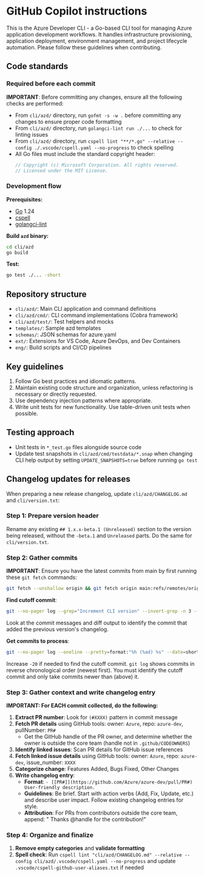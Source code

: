 # GitHub Copilot instructions

This is the Azure Developer CLI - a Go-based CLI tool for managing Azure application development workflows. It handles infrastructure provisioning, application deployment, environment management, and project lifecycle automation. Please follow these guidelines when contributing.

## Code standards

### Required before each commit
**IMPORTANT**: Before committing any changes, ensure all the following checks are performed:
- From `cli/azd/` directory, run `gofmt -s -w .` before committing any changes to ensure proper code formatting
- From `cli/azd/` directory, run `golangci-lint run ./...` to check for linting issues
- From `cli/azd/` directory, run `cspell lint "**/*.go" --relative --config ./.vscode/cspell.yaml --no-progress` to check spelling
- All Go files must include the standard copyright header:
  ```go
  // Copyright (c) Microsoft Corporation. All rights reserved.
  // Licensed under the MIT License.
  ```

### Development flow
**Prerequisites:**
- [Go](https://go.dev/dl/) 1.24
- [cspell](https://github.com/streetsidesoftware/cspell)
- [golangci-lint](https://golangci-lint.run/)

**Build `azd` binary:**
```bash
cd cli/azd
go build
```

**Test:**
```bash
go test ./... -short
```

## Repository structure
- `cli/azd/`: Main CLI application and command definitions
- `cli/azd/cmd/`: CLI command implementations (Cobra framework)
- `cli/azd/test/`: Test helpers and mocks
- `templates/`: Sample azd templates
- `schemas/`: JSON schemas for azure.yaml
- `ext/`: Extensions for VS Code, Azure DevOps, and Dev Containers
- `eng/`: Build scripts and CI/CD pipelines

## Key guidelines
1. Follow Go best practices and idiomatic patterns.
1. Maintain existing code structure and organization, unless refactoring is necessary or directly requested.
1. Use dependency injection patterns where appropriate.
1. Write unit tests for new functionality. Use table-driven unit tests when possible.

## Testing approach
- Unit tests in `*_test.go` files alongside source code
- Update test snapshots in `cli/azd/cmd/testdata/*.snap` when changing CLI help output by setting `UPDATE_SNAPSHOTS=true` before running `go test`

## Changelog updates for releases

When preparing a new release changelog, update `cli/azd/CHANGELOG.md` and `cli/version.txt`:

### Step 1: Prepare version header
Rename any existing `## 1.x.x-beta.1 (Unreleased)` section to the version being released, without the `-beta.1` and `Unreleased` parts. Do the same for `cli/version.txt`.

### Step 2: Gather commits
**IMPORTANT**: Ensure you have the latest commits from main by first running these `git fetch` commands:
```bash
git fetch --unshallow origin && git fetch origin main:refs/remotes/origin/main
```

**Find cutoff commit**: 
```bash
git --no-pager log --grep="Increment CLI version" --invert-grep -n 3 --follow -p -- cli/azd/CHANGELOG.md
```
Look at the commit messages and diff output to identify the commit that added the previous version's changelog.

**Get commits to process**:
```bash
git --no-pager log --oneline --pretty=format:"%h (%ad) %s" --date=short -20 origin/main
```
Increase `-20` if needed to find the cutoff commit. `git log` shows commits in reverse chronological order (newest first). You must identify the cutoff commit and only take commits newer than (above) it.

### Step 3: Gather context and write changelog entry
**IMPORTANT: For EACH commit collected, do the following:**

1. **Extract PR number**: Look for `(#XXXX)` pattern in commit message
2. **Fetch PR details** using GitHub tools: owner: `Azure`, repo: `azure-dev`, pullNumber: `PR#`
    - Get the GitHub handle of the PR owner, and determine whether the owner is outside the core team (handle not in `.github/CODEOWNERS`)
3. **Identify linked issues**: Scan PR details for GitHub issue references
4. **Fetch linked issue details** using GitHub tools: owner: `Azure`, repo: `azure-dev`, issue_number: `XXXX`
5. **Categorize change**: Features Added, Bugs Fixed, Other Changes
6. **Write changelog entry**:
    - **Format**: `- [[PR#]](https://github.com/Azure/azure-dev/pull/PR#) User-friendly description.`
    - **Guidelines**: Be brief. Start with action verbs (Add, Fix, Update, etc.) and describe user impact. Follow existing changelog entries for style.
    - **Attribution**: For PRs from contributors outside the core team, append: " Thanks @handle for the contribution!"

### Step 4: Organize and finalize
1. **Remove empty categories** and **validate formatting**
2. **Spell check**: Run `cspell lint "cli/azd/CHANGELOG.md" --relative --config cli/azd/.vscode/cspell.yaml --no-progress` and update `.vscode/cspell-github-user-aliases.txt` if needed
